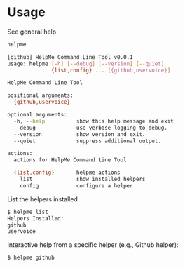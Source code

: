 # Usage

See general help

```bash
helpme

[github] HelpMe Command Line Tool v0.0.1
usage: helpme [-h] [--debug] [--version] [--quiet]
              {list,config} ... [{github,uservoice}]

HelpMe Command Line Tool

positional arguments:
  {github,uservoice}

optional arguments:
  -h, --help          show this help message and exit
  --debug             use verbose logging to debug.
  --version           show version and exit.
  --quiet             suppress additional output.

actions:
  actions for HelpMe Command Line Tool

  {list,config}       helpme actions
    list              show installed helpers
    config            configure a helper
```

List the helpers installed

```bash
$ helpme list
Helpers Installed:
github
uservoice
```

Interactive help from a specific helper (e.g., Github helper):

```bash
$ helpme github
```
